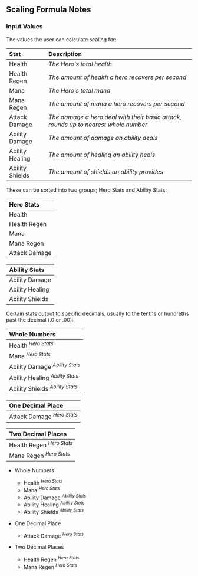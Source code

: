 ## Scaling Formula Notes

### Input Values

The values the user can calculate scaling for:

| Stat            | Description                                                                         |
|:--------------- |:----------------------------------------------------------------------------------- |
| Health          |  *The Hero's total health*                                                          |
| Health Regen    |  *The amount of health a hero recovers per second*                                  |
| Mana            |  *The Hero's total mana*                                                            |
| Mana Regen      |  *The amount of mana a hero recovers per second*                                    |
| Attack Damage   |  *The damage a hero deal with their basic attack, rounds up to nearest whole number*|
| Ability Damage  |  *The amount of damage an ability deals*                                            |
| Ability Healing |  *The amount of healing an ability heals*                                           |
| Ability Shields |  *The amount of shields an ability provides*                                        |

These can be sorted into two groups; Hero Stats and Ability Stats:

| Hero Stats                                                                                            |
|:----------------------------------------------------------------------------------------------------- |
| Health                                                                                                |
| Health Regen                                                                                          |
| Mana                                                                                                  |
| Mana Regen                                                                                            |
| Attack Damage                                                                                         |

| Ability Stats                                                                                         |
|:----------------------------------------------------------------------------------------------------- |
| Ability Damage                                                                                        |
| Ability Healing                                                                                       |
| Ability Shields                                                                                       |


Certain stats output to specific decimals, usually to the tenths or hundreths past the decimal (.0 or .00):

| Whole Numbers                                                                                         |
|:----------------------------------------------------------------------------------------------------- |
| Health <sup>*Hero Stats*</sup>                                                                        |
| Mana <sup>*Hero Stats*</sup>                                                                          |
| Ability Damage <sup>*Ability Stats*</sup>                                                             |
| Ability Healing <sup>*Ability Stats*</sup>                                                            |
| Ability Shields <sup>*Ability Stats*</sup>                                                            |

| One Decimal Place                                                                                     |
|:----------------------------------------------------------------------------------------------------- |
| Attack Damage <sup>*Hero Stats*</sup>                                                                 |

| Two Decimal Places                                                                                    |
|:----------------------------------------------------------------------------------------------------- |
| Health Regen <sup>*Hero Stats*</sup>                                                                  |
| Mana Regen <sup>*Hero Stats*</sup>                                                                    |

* Whole Numbers
    * Health <sup>*Hero Stats*</sup>
    * Mana <sup>*Hero Stats*</sup>
    * Ability Damage <sup>*Ability Stats*</sup>
    * Ability Healing <sup>*Ability Stats*</sup>
    * Ability Shields <sup>*Ability Stats*</sup>

* One Decimal Place
    * Attack Damage <sup>*Hero Stats*</sup>

* Two Decimal Places
    * Health Regen <sup>*Hero Stats*</sup>
    * Mana Regen <sup>*Hero Stats*</sup>
